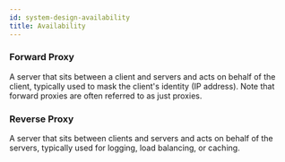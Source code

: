 ```yaml
---
id: system-design-availability
title: Availability
---
```


### Forward Proxy
A server that sits between a client and servers and acts on behalf of the client, typically used to mask the client's identity (IP address). Note that forward proxies are often referred to as just proxies.

### Reverse Proxy
A server that sits between clients and servers and acts on behalf of the servers, typically used for logging, load balancing, or caching.
